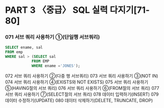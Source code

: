# PART 3 〈중급〉 SQL 실력 다지기[71-80]

### 071 서브 쿼리 사용하기 ①(단일행 서브쿼리)

```sql
SELECT ename, sal
FROM emp
WHERE sal > (SELECT sal
            FROM EMP
            WHERE ename ='JONES');
```





072 서브 쿼리 사용하기 ②(다중 행 서브쿼리)
073 서브 쿼리 사용하기 ③(NOT IN)
074 서브 쿼리 사용하기 ④(EXISTS와 NOT EXISTS)
075 서브 쿼리 사용하기 ⑤(HAVING절의 서브 쿼리)
076 서브 쿼리 사용하기 ⑥(FROM절의 서브 쿼리)
077 서브 쿼리 사용하기 ⑦(SELECT절의 서브 쿼리)
078 데이터 입력하기(INSERT)
079 데이터 수정하기(UPDATE)
080 데이터 삭제하기(DELETE, TRUNCATE, DROP)